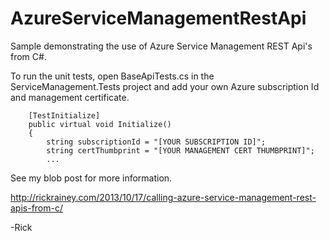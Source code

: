AzureServiceManagementRestApi
=============================

Sample demonstrating the use of Azure Service Management REST Api's from C#.

To run the unit tests, open BaseApiTests.cs in the ServiceManagement.Tests project and add your own Azure subscription Id and management certificate.

        [TestInitialize]
        public virtual void Initialize()
        {
            string subscriptionId = "[YOUR SUBSCRIPTION ID]";
            string certThumbprint = "[YOUR MANAGEMENT CERT THUMBPRINT]";
            ...


See my blob post for more information.

http://rickrainey.com/2013/10/17/calling-azure-service-management-rest-apis-from-c/

-Rick
